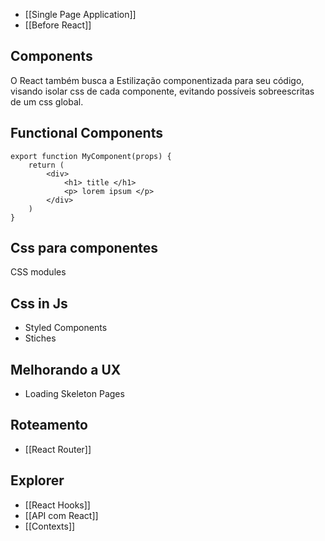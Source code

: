 - [[Single Page Application]]
- [[Before React]]

## Components

O React também busca a Estilização componentizada para seu código, visando isolar css de cada componente, evitando possíveis sobreescritas de um css global.

## Functional Components

```tsx
export function MyComponent(props) {
	return (
		<div>
			<h1> title </h1>
			<p> lorem ipsum </p>
		</div>
	)
}
```

## Css para componentes

CSS modules
## Css in Js

- Styled Components
- Stiches

## Melhorando a UX

- Loading Skeleton Pages
## Roteamento

- [[React Router]]

## Explorer

- [[React Hooks]]
- [[API com React]]
- [[Contexts]]
